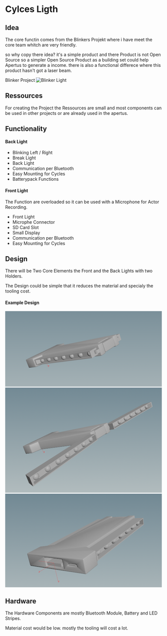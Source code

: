 # Cylces Ligth 

## Idea
The core functin comes from the Blinkers Projekt where i have meet the core team whitch are very friendly.

so why copy there idea? 
it's a simple product and there Product is not Open Source so a simpler Open Source Product as a building set could help Apertus to generate a income.
there is also a functional differece where this product hasn't got a laser beam. 

Blinker Project
![Blinker Light](https://static1.squarespace.com/static/5a1dd4d180bd5e0fc6e19b77/t/5adf238d1ae6cf4ebd7287b8/1524573095854/LASER+BLINKER.jpg?format=2500w)

## Ressources 
For creating the Project the Ressources are small and most components can be used in other projects or are already used in the apertus.  

## Functionality

#### Back Light

* Blinking Left / Right
* Break Light
* Back Light
* Communication per Bluetooth
* Easy Mounting for Cycles
* Batterypack Functions

#### Front Light

The Function are overloaded so it can be used with a Microphone for Actor Recording.

* Front Light
* Microphe Connector
* SD Card Slot
* Small Display
* Communication per Bluetooth
* Easy Mounting for Cycles

## Design

There will be Two Core Elements the Front and the Back Lights with two Holders. 

The Design could be simple that it reduces the material and specialy the tooling cost.

#### Example Design
![Example Closed](CyclesLight\Mockup/close.png)
![Example Open](CyclesLight\Mockup/open.png)
![Example back](CyclesLight\Mockup/back.png)

## Hardware

The Hardware Components are mostly Bluetooth Module, Battery and LED Stripes.

Material cost would be low. mostly the tooling will cost a lot.